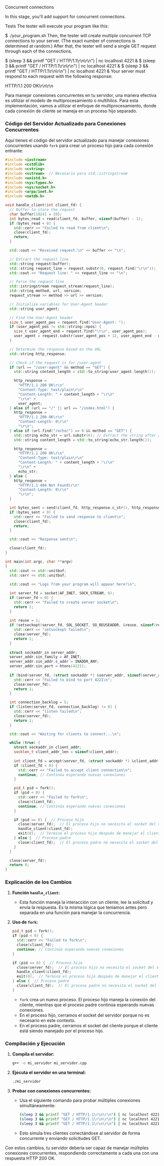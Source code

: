 Concurrent connections 

In this stage, you'll add support for concurrent connections.

Tests
The tester will execute your program like this:

$ ./your_program.sh
Then, the tester will create multiple concurrent TCP connections to your server. (The exact number of connections is determined at random.) After that, the tester will send a single GET request through each of the connections.

$ (sleep 3 && printf "GET / HTTP/1.1\r\n\r\n") | nc localhost 4221 &
$ (sleep 3 && printf "GET / HTTP/1.1\r\n\r\n") | nc localhost 4221 &
$ (sleep 3 && printf "GET / HTTP/1.1\r\n\r\n") | nc localhost 4221 &
Your server must respond to each request with the following response:

HTTP/1.1 200 OK\r\n\r\n


Para manejar conexiones concurrentes en tu servidor, una manera efectiva es utilizar el modelo de multiprocesamiento o multihilos. Para esta implementación, vamos a utilizar el enfoque de multiprocesamiento, donde cada conexión de cliente se maneja en un proceso hijo separado. 

### Código del Servidor Actualizado para Conexiones Concurrentes

Aquí tienes el código del servidor actualizado para manejar conexiones concurrentes usando `fork` para crear un proceso hijo para cada conexión entrante:

```cpp
#include <iostream>
#include <cstdlib>
#include <cstring>
#include <sstream>  // Necesario para std::istringstream
#include <unistd.h>
#include <sys/types.h>
#include <sys/socket.h>
#include <arpa/inet.h>
#include <netdb.h>

void handle_client(int client_fd) {
  // Buffer to store the request
  char buffer[1024] = {0};
  int bytes_read = read(client_fd, buffer, sizeof(buffer) - 1);
  if (bytes_read < 0) {
    std::cerr << "Failed to read from client\n";
    close(client_fd);
    return;
  }

  std::cout << "Received request:\n" << buffer << "\n";

  // Extract the request line
  std::string request(buffer);
  std::string request_line = request.substr(0, request.find("\r\n"));
  std::cout << "Request line: " << request_line << "\n";

  // Parse the request line
  std::istringstream request_stream(request_line);
  std::string method, url, version;
  request_stream >> method >> url >> version;

  // Initialize variables for User-Agent header
  std::string user_agent;

  // Find the User-Agent header
  size_t user_agent_pos = request.find("User-Agent: ");
  if (user_agent_pos != std::string::npos) {
    size_t user_agent_end = request.find("\r\n", user_agent_pos);
    user_agent = request.substr(user_agent_pos + 12, user_agent_end - user_agent_pos - 12);
  }

  // Determine the response based on the URL
  std::string http_response;

  // Check if the request is for /user-agent
  if (url == "/user-agent" && method == "GET") {
    std::string content_length = std::to_string(user_agent.length());

    http_response = 
      "HTTP/1.1 200 OK\r\n"
      "Content-Type: text/plain\r\n"
      "Content-Length: " + content_length + "\r\n"
      "\r\n" + 
      user_agent;
  } else if (url == "/" || url == "/index.html") {
    http_response = 
      "HTTP/1.1 200 OK\r\n"
      "Content-Length: 0\r\n"
      "\r\n";
  } else if (url.find("/echo/") == 0 && method == "GET") {
    std::string echo_str = url.substr(6); // Extract the string after /echo/
    std::string content_length = std::to_string(echo_str.length());

    http_response = 
      "HTTP/1.1 200 OK\r\n"
      "Content-Type: text/plain\r\n"
      "Content-Length: " + content_length + "\r\n"
      "\r\n" + 
      echo_str;
  } else {
    http_response = 
      "HTTP/1.1 404 Not Found\r\n"
      "Content-Length: 0\r\n"
      "\r\n";
  }

  int bytes_sent = send(client_fd, http_response.c_str(), http_response.length(), 0);
  if (bytes_sent < 0) {
    std::cerr << "Failed to send response to client\n";
    close(client_fd);
    return;
  }

  std::cout << "Response sent\n";

  close(client_fd);
}

int main(int argc, char **argv) 
{
  std::cout << std::unitbuf;
  std::cerr << std::unitbuf;
  
  std::cout << "Logs from your program will appear here!\n";

  int server_fd = socket(AF_INET, SOCK_STREAM, 0);
  if (server_fd < 0) {
    std::cerr << "Failed to create server socket\n";
    return 1;
  }
  
  int reuse = 1;
  if (setsockopt(server_fd, SOL_SOCKET, SO_REUSEADDR, &reuse, sizeof(reuse)) < 0) {
    std::cerr << "setsockopt failed\n";
    close(server_fd);
    return 1;
  }
  
  struct sockaddr_in server_addr;
  server_addr.sin_family = AF_INET;
  server_addr.sin_addr.s_addr = INADDR_ANY;
  server_addr.sin_port = htons(4221);
  
  if (bind(server_fd, (struct sockaddr *) &server_addr, sizeof(server_addr)) != 0) {
    std::cerr << "Failed to bind to port 4221\n";
    close(server_fd);
    return 1;
  }

  int connection_backlog = 5;
  if (listen(server_fd, connection_backlog) != 0) {
    std::cerr << "listen failed\n";
    close(server_fd);
    return 1;
  }

  std::cout << "Waiting for clients to connect...\n";

  while (true) {
    struct sockaddr_in client_addr;
    socklen_t client_addr_len = sizeof(client_addr);
    
    int client_fd = accept(server_fd, (struct sockaddr *) &client_addr, &client_addr_len);
    if (client_fd < 0) {
      std::cerr << "Failed to accept client connection\n";
      continue; // Continúa esperando nuevas conexiones
    }

    pid_t pid = fork();
    if (pid < 0) {
      std::cerr << "Failed to fork\n";
      close(client_fd);
      continue; // Continúa esperando nuevas conexiones
    }

    if (pid == 0) {  // Proceso hijo
      close(server_fd);  // El proceso hijo no necesita el socket del servidor
      handle_client(client_fd);
      exit(0);  // Termina el proceso hijo después de manejar el cliente
    } else {  // Proceso padre
      close(client_fd);  // El proceso padre no necesita el socket del cliente
    }
  }

  close(server_fd);
  return 0;
}
```

### Explicación de los Cambios

1. **Función `handle_client`:**
   - Esta función maneja la interacción con un cliente, lee la solicitud y envía la respuesta. Es la misma lógica que teníamos antes pero separada en una función para manejar la concurrencia.

2. **Uso de `fork`:**
   ```cpp
   pid_t pid = fork();
   if (pid < 0) {
     std::cerr << "Failed to fork\n";
     close(client_fd);
     continue; // Continúa esperando nuevas conexiones
   }

   if (pid == 0) {  // Proceso hijo
     close(server_fd);  // El proceso hijo no necesita el socket del servidor
     handle_client(client_fd);
     exit(0);  // Termina el proceso hijo después de manejar el cliente
   } else {  // Proceso padre
     close(client_fd);  // El proceso padre no necesita el socket del cliente
   }
   ```
   - `fork` crea un nuevo proceso. El proceso hijo maneja la conexión del cliente, mientras que el proceso padre continúa esperando nuevas conexiones.
   - En el proceso hijo, cerramos el socket del servidor porque no es necesario en este contexto.
   - En el proceso padre, cerramos el socket del cliente porque el cliente está siendo manejado por el proceso hijo.

### Compilación y Ejecución

1. **Compila el servidor:**
   ```sh
   g++ -o mi_servidor mi_servidor.cpp
   ```

2. **Ejecuta el servidor en una terminal:**
   ```sh
   ./mi_servidor
   ```

3. **Probar con conexiones concurrentes:**
   - Usa el siguiente comando para probar múltiples conexiones simultáneamente:
     ```sh
     (sleep 3 && printf "GET / HTTP/1.1\r\n\r\n") | nc localhost 4221 &
     (sleep 3 && printf "GET / HTTP/1.1\r\n\r\n") | nc localhost 4221 &
     (sleep 3 && printf "GET / HTTP/1.1\r\n\r\n") | nc localhost 4221 &
     ```
   - Esto simula tres clientes conectándose al servidor de forma concurrente y enviando solicitudes GET.

Con estos cambios, tu servidor debería ser capaz de manejar múltiples conexiones concurrentes, respondiendo correctamente a cada una con una respuesta HTTP 200 OK.
